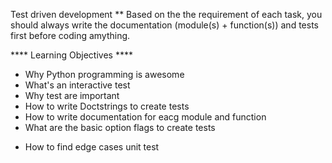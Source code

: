 Test driven development
** Based on the the requirement of each task, you should always write the documentation 
   (module(s) + function(s)) and tests first before coding amything.

**** Learning Objectives ****
- Why Python programming is awesome
- What's an interactive test
- Why test are important
- How to write Doctstrings to create tests
- How to write documentation for eacg module and function
- What are the basic option flags to create tests
* How to find edge cases
unit test
